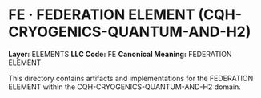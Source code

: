 # FE · FEDERATION ELEMENT (CQH-CRYOGENICS-QUANTUM-AND-H2)

**Layer:** ELEMENTS
**LLC Code:** FE
**Canonical Meaning:** FEDERATION ELEMENT

This directory contains artifacts and implementations for the FEDERATION ELEMENT within the CQH-CRYOGENICS-QUANTUM-AND-H2 domain.
